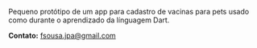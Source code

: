 Pequeno protótipo de um app para cadastro de vacinas para pets usado como durante o aprendizado da línguagem Dart.


**Contato:**
fsousa.jpa@gmail.com
